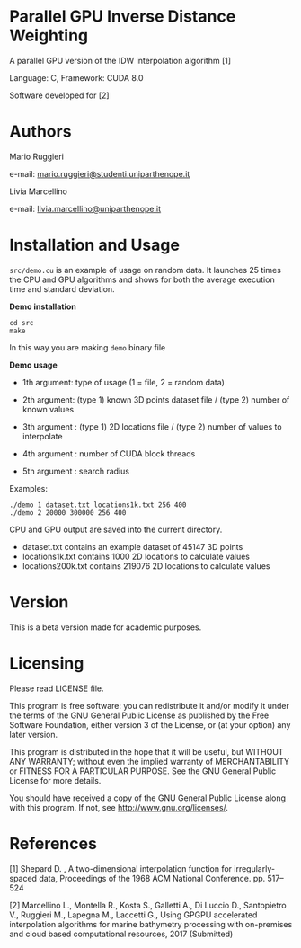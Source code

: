 # Parallel GPU Inverse Distance Weighting
A parallel GPU version of the IDW interpolation algorithm [1]

Language: C, Framework: CUDA 8.0 

Software developed for [2]

# Authors
Mario Ruggieri

e-mail: mario.ruggieri@studenti.uniparthenope.it

Livia Marcellino

e-mail: livia.marcellino@uniparthenope.it
  
# Installation and Usage 

`src/demo.cu` is an example of usage on random data. It launches 25 times the CPU and GPU algorithms and shows for both the average execution time and standard deviation.

**Demo installation**
  ```
  cd src
  make
  ```
In this way you are making `demo` binary file
	
**Demo usage**

* 1th argument: type of usage (1 = file, 2 = random data)

* 2th argument: (type 1) known 3D points dataset file / (type 2) number of known values

* 3th argument : (type 1) 2D locations file / (type 2) number of values to interpolate

* 4th argument : number of CUDA block threads

* 5th argument : search radius

Examples:

	./demo 1 dataset.txt locations1k.txt 256 400
	./demo 2 20000 300000 256 400
	
CPU and GPU output are saved into the current directory.

* dataset.txt contains an example dataset of 45147 3D points
* locations1k.txt contains 1000 2D locations to calculate values
* locations200k.txt contains 219076 2D locations to calculate values

# Version
This is a beta version made for academic purposes.
	
# Licensing
Please read LICENSE file.

This program is free software: you can redistribute it and/or modify
it under the terms of the GNU General Public License as published by
the Free Software Foundation, either version 3 of the License, or
(at your option) any later version.

This program is distributed in the hope that it will be useful,
but WITHOUT ANY WARRANTY; without even the implied warranty of
MERCHANTABILITY or FITNESS FOR A PARTICULAR PURPOSE.  See the
GNU General Public License for more details.

You should have received a copy of the GNU General Public License
along with this program.  If not, see <http://www.gnu.org/licenses/>.

# References
[1] Shepard D. , A two-dimensional interpolation function for irregularly-spaced data, Proceedings of the 1968 ACM National Conference. pp. 517–524 

[2] Marcellino L., Montella R., Kosta S., Galletti A., Di Luccio D., Santopietro V., Ruggieri M., Lapegna M., Laccetti G., Using GPGPU accelerated interpolation algorithms for marine bathymetry processing with on-premises and cloud based computational resources, 2017 (Submitted)

